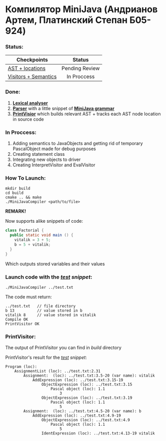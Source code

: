 # Компилятор MiniJava (Андрианов Артем, Платинский Степан Б05-924)

### Status:

| Checkpoints                                                                                                                          | Status         | 
| -------------                                                                                                                        |:-------------: |
| [AST + locations](https://github.com/akhtyamovpavel/CompilersCourse/blob/master/milestones/milestones-2021/01-ast-locations.md)      | Pending Review | 
| [Visitors + Semantics](https://github.com/akhtyamovpavel/CompilersCourse/blob/master/milestones/milestones-2021/02-visitors-table.md)| In Proccess    |

### Done:
1. [**Lexical analyser**](scanner.l)
2. [**Parser**](parser.y) with a little snippet of [**MiniJava grammar**](https://github.com/akhtyamovpavel/CompilersCourse/blob/master/reqs-draft.md)
3. [**PrintVisior**](visitors/printvisitor.h) which builds relevant AST + tracks each AST node location in source code

### In Proccess:
1. Adding semantics to JavaObjects and getting rid of temporary PascalObject made for debug purposes 
2. Creating statement class 
3. Integrating new objects to driver
4. Creating InterpretVisitor and EvalVisitor

### How To Launch:
```
mkdir build
cd build
cmake .. && make
./MiniJavaCompiler <path/to/file>
```

**REMARK!**

Now supports alike snippets of code:
```Java
class Factorial {
  public static void main () {
    vitalik = 3 + 5;
    b = 5 + vitalik;
  }
}
```
Which outputs stored variables and their values

### Launch code with the [_test_](test.txt) _snippet_:
```
./MiniJavaCompiler ../test.txt
```
The code must return:
```
../test.txt   // file directory
b 13          // value stored in b
vitalik 8     // value stored in vitalik
Compile OK
PrintVisitor OK
```

### PrintVisitor:
The output of PrintVisitor you can find in _build_ directory

PrintVisitor's result for the [_test_](test.txt) _snippet_:
```
Program (loc): 
	AssignmentList (loc): ../test.txt:2.31 
		Assignment:  (loc): ../test.txt:3.5-20 (var name): vitalik
			AddExpression (loc): ../test.txt:3.15-19 
				ObjectExpression (loc): ../test.txt:3.15 
					Pascal object (loc): 1.1 
						3
				ObjectExpression (loc): ../test.txt:3.19 
					Pascal object (loc): 1.1 
						5
		Assignment:  (loc): ../test.txt:4.5-20 (var name): b
			AddExpression (loc): ../test.txt:4.9-19 
				ObjectExpression (loc): ../test.txt:4.9 
					Pascal object (loc): 1.1 
						5
				IdentExpression (loc): ../test.txt:4.13-19 vitalik

```
